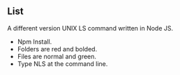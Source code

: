 ## List

A different version UNIX LS command written in Node JS.

- Npm Install.
- Folders are red and bolded.
- Files are normal and green.
- Type NLS at the command line.
